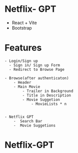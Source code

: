 # Netflix- GPT

- React + Vite
- Bootstrap

# Features

    - Login/Sign up
      - Sign in/ Sign up Form
      - Redirect to Browse Page

    - Browse(after authenticaton)
        - Header
        - Main Movie
            - Trailer in Background
            - Title in Description
            - Movie Suggetion
                - MovieLists * n


    - Netflix GPT
        -  Search Bar
        -  Movie Suggetions
# Netflix-GPT
